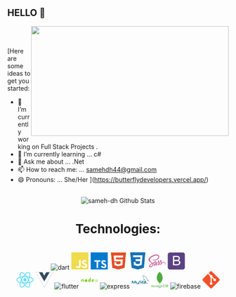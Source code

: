 ## HELLO 👋


<img align="right" src="https://media3.giphy.com/media/L1R1tvI9svkIWwpVYr/giphy.gif?cid=ecf05e47hmor9ysq922u2k67xe3ucv51ktwtpi8n9ibvkm8j&rid=giphy.gif&ct=g" width="450" height="250"/><br /><br />

[Here are some ideas to get you started:
- 🔭 I’m currently working on Full Stack Projects .
- 🌱 I’m currently learning ... c#
- 💬 Ask me about ... .Net 
- 📫 How to reach me: ... samehdh44@gmail.com
- 😄 Pronouns: ... She/Her
](https://butterflydevelopers.vercel.app/)
## 
 <div align="center">
<img align="center" src="https://github-readme-stats.vercel.app/api?username=sameh-dh&hide=issues&show_icons=true" alt="sameh-dh Github Stats" title = "stats are not the final result they are part of the progress" >
</div> 
<div align="center">
<h1>
  Technologies:
</h1>
 </br>
<!-- languages -->

<img  alt="dart" width="40" height="40" src="https://www.vectorlogo.zone/logos/dartlang/dartlang-icon.svg"  title="dart"/> 
<img width="40" height="40" alt="javascript" src="./icons/javascript-plain.svg"/>
<img width="40" height="40" alt="typescript" src="./icons/typescript-plain.svg"/>
<img width="40" height="40" alt="HTML5" src="./icons/html5-plain.svg"/> 

<!-- styling -->
<img width="40" height="40" alt="CSS3" src="./icons/css3-plain.svg"/>
<img width="40" height="40" alt="sass" src="./icons/sass-original.svg"/>
<img width="40" height="40" alt="bootstrap" src="./icons/bootstrap-plain.svg"/>
</br>
<!-- frontend -->
<img width="40" height="40" alt="react" src="./icons/react-original.svg"/>
<img width="40" height="40" alt="vuejs" src="./icons/vuejs-plain.svg"/>
<img  alt="flutter" width="40" height="40"  src="https://www.vectorlogo.zone/logos/flutterio/flutterio-icon.svg"/>
<!-- Backend -->
<img width="40" height="40" alt="nodejs" src="./icons/nodejs-plain-wordmark.svg"/>
<img width="40" height="40" alt="express" src="https://is4-ssl.mzstatic.com/image/thumb/Purple123/v4/5b/99/f3/5b99f3b7-6cf1-e454-3248-7648295762d7/source/256x256bb.jpg"/>
<!-- Daatabases -->
<img width="40" height="40" alt="mysql" src="./icons/mysql-plain-wordmark.svg"/>
<img width="40" height="40" alt="mongodb" src="./icons/mongodb-plain-wordmark.svg"/>
<img  alt="firebase" width="40" height="40" src="https://www.vectorlogo.zone/logos/firebase/firebase-icon.svg"/>
<!-- github-git -->
<img width="40" height="40" alt="git" src="./icons/git-plain.svg"/>
</div>




<!-- **![Anurag's GitHub stats](https://github-readme-stats.vercel.app/api?username=sameh-dh&hide=issues&show_icons=true) -->





